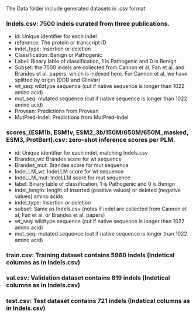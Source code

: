 The Data folder include generated datasets in .csv format

### Indels.csv: 7500 indels curated from three publications. 
* id: Unique identifier for each indel
* reference: The protein or transcript ID 
* indel_type: Insertion or deletion
* Classification: Benign or Pathogenic 
* Label: Binary lable of classification, 1 is Pathogenic and 0 is Benign
* Subset: the 7500 indels are collected from Cannon et al, Fan et al, and Brandes et al. papers, which is indexed here. For Cannon et al, we have splitted by origin (DDD and ClinVar)
* wt_seq: wildtype sequence (cut if native sequence is longer than 1022 amino acid)
* mut_seq: mutated sequence (cut if native sequence is longer than 1022 amino acid)
* Provean: Predictions from Provean 
* MutPred-Indel: Predictions from MutPred-Indel


### scores_(ESM1b, ESM1v, ESM2_3b/150M/650M/650M_masked, ESM3, ProtBert).csv: zero-shot inference scores per PLM.
* id: Unique identifier for each indel, matching Indels.csv
* Brandes_wt: Brandes score for wt sequence
* Brandes_mut: Brandes score for mut sequence
* IndeLLM_wt: IndeLLM score for wt sequence
* IndeLLM_mut: IndeLLM score for mut sequence
* label: Binary lable of classification, 1 is Pathogenic and 0 is Benign
* indel_length: lenght of inserted (positive values) or deleted (negative values) amino acids
* indel_type: Insertion or deletion
* subset: Same as Indels.csv (notes if indel are collected from Cannon et al, Fan et al, or Brandes et al. papers)
* wt_seq: wildtype sequence (cut if native sequence is longer than 1022 amino acid)
* mut_seq: mutated sequence (cut if native sequence is longer than 1022 amino acid)


### train.csv: Training dataset contains 5960 indels (Indetical columns as in Indels.csv)
### val.csv: Validation dataset contains 819 indels (Indetical columns as in Indels.csv)
### test.csv: Test dataset contains 721 indels (Indetical columns as in Indels.csv)
    